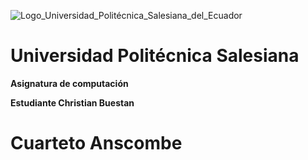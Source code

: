 
![Logo_Universidad_Politécnica_Salesiana_del_Ecuador](https://github.com/ChristianBuestan/Ascombe/assets/84852007/4c1030ff-aefb-4470-9594-aa75f0d9c1fb)

# **Universidad Politécnica Salesiana**

**Asignatura de computación**

**Estudiante Christian Buestan**




# Cuarteto Anscombe


